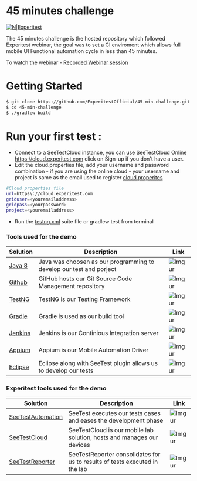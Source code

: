 # 45 minutes challenge 
[![N|Experitest](http://i.imgur.com/N7lezU8.jpg)](https://www.experitest.com)

The 45 minutes challenge is the hosted repository which followed Experitest webinar, the goal was to set a CI enviroment which allows full mobile UI Functional automation cycle in less than 45 minutes.

To watch the webinar - [Recorded Webinar session](https://goo.gl/rHAhPy)

# Getting Started
```sh
$ git clone https://github.com/ExperitestOfficial/45-min-challenge.git
$ cd 45-min-challenge
$ ./gradlew build
```


# Run your first test :

 - Connect to a SeeTestCloud instance, you can use SeeTestCloud Online https://cloud.experitest.com click on Sign-up if you don't have a user.
- Edit the cloud.properties file, add your username and password combination - if you are using the online cloud - your username and project is same as the email used to register
[cloud.properites](https://github.com/ExperitestOfficial/45-min-challenge/blob/master/cloud.properties)
```sh
#Cloud properties file
url=https\://cloud.experitest.com
griduser=<youremailaddress>
gridpass=<yourpassword>
project=<youremailaddress>
```
- Run the [testng.xml](https://github.com/ExperitestOfficial/45-min-challenge/blob/master/testng.xml) suite file or gradlew test from terminal

### Tools used for the demo

| Solution | Description | Link |
| ------ | ------ | ------ |
| [Java 8](http://www.oracle.com/technetwork/java/javase/downloads/jdk8-downloads-2133151.html)|Java was choosen as our programming to develop our test and porject |  ![Imgur](http://i.imgur.com/isNvn7U.png?2) |
| [Github](https://github.com/ExperitestOfficial/45-min-challenge.git) |GitHub hosts our Git Source Code Management repository| ![Imgur](http://i.imgur.com/TjRhSwm.png?1) |
| [TestNG](http://testng.org/doc/) |TestNG is our Testing Framework| ![Imgur](http://i.imgur.com/QZgCSUu.jpg?1)  |
| [Gradle](https://gradle.org/) |Gradle is used as our build tool| ![Imgur](http://i.imgur.com/GpaW1Vy.png?1) |
| [Jenkins](www.jenkins.io) |Jenkins is our Continious Integration server|![Imgur](http://i.imgur.com/EwkBXwy.png?1) | 
| [Appium](www.appium.io) |Appium is our Mobile Automation Driver|![Imgur](http://i.imgur.com/Hk5S6ZV.png?1) | 
| [Eclipse](https://eclipse.org/) |Eclipse along with SeeTest plugin allows us to develop our tests|![Imgur](http://i.imgur.com/BaBqtlC.png?1) | 
### Experitest tools used for the demo

| Solution | Description | Link |
| ------ | ------ | ------ |
| [SeeTestAutomation](https://experitest.com/download/seetestautomation/)|SeeTest executes our tests cases and eases the development phase | ![Imgur](http://i.imgur.com/rdD3VxZ.png?1)|
| [SeeTestCloud](https://experitest.com/mobile-cloud-testing/seetestcloud-online/) |SeeTestCloud is our mobile lab solution,  hosts and manages our devices | ![Imgur](http://i.imgur.com/V7WwGmg.png?1) | 
| [SeeTestReporter](https://docs.experitest.com/display/SR/SeeTest+Reporter) |SeeTestReporter consolidates for us to results of tests executed in the lab | ![Imgur](http://i.imgur.com/dN5FFSp.png?1)  |



